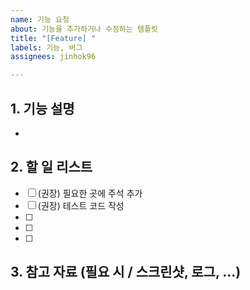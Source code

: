 ```yaml
---
name: 기능 요청
about: 기능을 추가하거나 수정하는 템플릿
title: "[Feature] "
labels: 기능, 버그
assignees: jinhok96

---
```


## 1. 기능 설명

-

## 2. 할 일 리스트

- [ ] (권장) 필요한 곳에 주석 추가
- [ ] (권장) 테스트 코드 작성
- [ ]
- [ ]
- [ ]

## 3. 참고 자료 (필요 시 / 스크린샷, 로그, ...)
